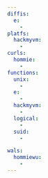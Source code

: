 ```yaml
---
diffis:
  e:
    -
platfs:
  hackmyvm:
    -
curls:
  hommie:
    -
functions:
  unix:
    -
  e:
    -
  hackmyvm:
    -
  logical:
    -
  suid:
    -

wals:
  hommiewu:
    -
---
```

